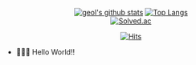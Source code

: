 <div align=center>

[![geol's github stats](https://github-readme-stats.vercel.app/api?username=geol2&show_icons=true&theme=buefy)](https://github.com/anuraghazra/github-readme-stats)
[![Top Langs](https://github-readme-stats.vercel.app/api/top-langs/?username=geol2&layout=compact&show_icons=true&theme=buefy)](https://github.com/anuraghazra/github-readme-stats)<br>
[![Solved.ac](http://mazassumnida.wtf/api/generate_badge?boj=geol2)](https://solved.ac/geol2)
  
[![Hits](https://hits.seeyoufarm.com/api/count/incr/badge.svg?url=https%3A%2F%2Fgithub.com%2Fgeol2&count_bg=%2379C83D&title_bg=%23555555&icon=myspace.svg&icon_color=%23E7E7E7&title=hits&edge_flat=false)](https://hits.seeyoufarm.com)
</div>

- 👨🏻‍💻  Hello World!! 
<!--
**Geol2/Geol2** is a ✨ _special_ ✨ repository because its `README.md` (this file) appears on your GitHub profile.

Here are some ideas to get you started:
- 🔭 I’m currently working on ...
- 🌱 I’m currently learning ...
- 👯 I’m looking to collaborate on ...
- 🤔 I’m looking for help with ...
- 💬 Ask me about ...
- 📫 How to reach me: ...
- 😄 Pronouns: ...
- ⚡ Fun fact: ...
-->

